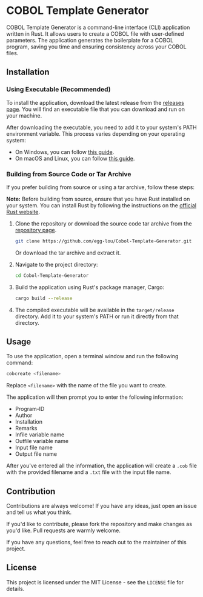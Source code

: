 # COBOL Template Generator

COBOL Template Generator is a command-line interface (CLI) application written in Rust. It allows users to create a COBOL file with user-defined parameters. The application generates the boilerplate for a COBOL program, saving you time and ensuring consistency across your COBOL files.

## Installation

### Using Executable (Recommended)

To install the application, download the latest release from the [releases page](https://github.com/egg-lou/Cobol-Template-Generator/releases/tag/V1.0.0). You will find an executable file that you can download and run on your machine.

After downloading the executable, you need to add it to your system's PATH environment variable. This process varies depending on your operating system:

- On Windows, you can follow [this guide](https://www.architectryan.com/2018/03/17/add-to-the-path-on-windows-10/).
- On macOS and Linux, you can follow [this guide](https://opensource.com/article/17/6/set-path-linux).

### Building from Source Code or Tar Archive

If you prefer building from source or using a tar archive, follow these steps:

**Note:** Before building from source, ensure that you have Rust installed on your system. You can install Rust by following the instructions on the [official Rust website](https://www.rust-lang.org/tools/install).

1. Clone the repository or download the source code tar archive from the [repository page](https://github.com/egg-lou/Cobol-Template-Generator).

    ```bash
    git clone https://github.com/egg-lou/Cobol-Template-Generator.git
    ```

    Or download the tar archive and extract it.

2. Navigate to the project directory:

    ```bash
    cd Cobol-Template-Generator
    ```

3. Build the application using Rust's package manager, Cargo:

    ```bash
    cargo build --release
    ```

4. The compiled executable will be available in the `target/release` directory. Add it to your system's PATH or run it directly from that directory.

## Usage

To use the application, open a terminal window and run the following command:

```bash
cobcreate <filename>
```

Replace `<filename>` with the name of the file you want to create.

The application will then prompt you to enter the following information:

- Program-ID
- Author
- Installation
- Remarks
- Infile variable name
- Outfile variable name
- Input file name
- Output file name

After you've entered all the information, the application will create a `.cob` file with the provided filename and a `.txt` file with the input file name.

## Contribution

Contributions are always welcome! If you have any ideas, just open an issue and tell us what you think.

If you'd like to contribute, please fork the repository and make changes as you'd like. Pull requests are warmly welcome.

If you have any questions, feel free to reach out to the maintainer of this project.

## License

This project is licensed under the MIT License - see the `LICENSE` file for details.